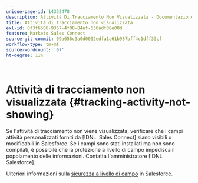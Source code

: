 ```yaml
---
unique-page-id: 14352478
description: Attività Di Tracciamento Non Visualizzata - Documentazione Di Marketo - Documentazione Del Prodotto
title: Attività di tracciamento non visualizzata
exl-id: 8f3f6506-9367-4f08-84ef-636adf06e00d
feature: Marketo Sales Connect
source-git-commit: 09a656c3a0d0002edfa1a61b987bff4c1dff33cf
workflow-type: tm+mt
source-wordcount: '67'
ht-degree: 11%

---
```


# Attività di tracciamento non visualizzata {#tracking-activity-not-showing}

Se l&#39;attività di tracciamento non viene visualizzata, verificare che i campi attività personalizzati forniti da [!DNL &#x200B; Sales Connect] siano visibili o modificabili in Salesforce. Se i campi sono stati installati ma non sono compilati, è possibile che la protezione a livello di campo impedisca il popolamento delle informazioni. Contatta l&#39;amministratore [!DNL &#x200B; Salesforce].

Ulteriori informazioni sulla [sicurezza a livello di campo](https://help.salesforce.com/articleView?id=admin_fls.htm&type=5) in Salesforce.
